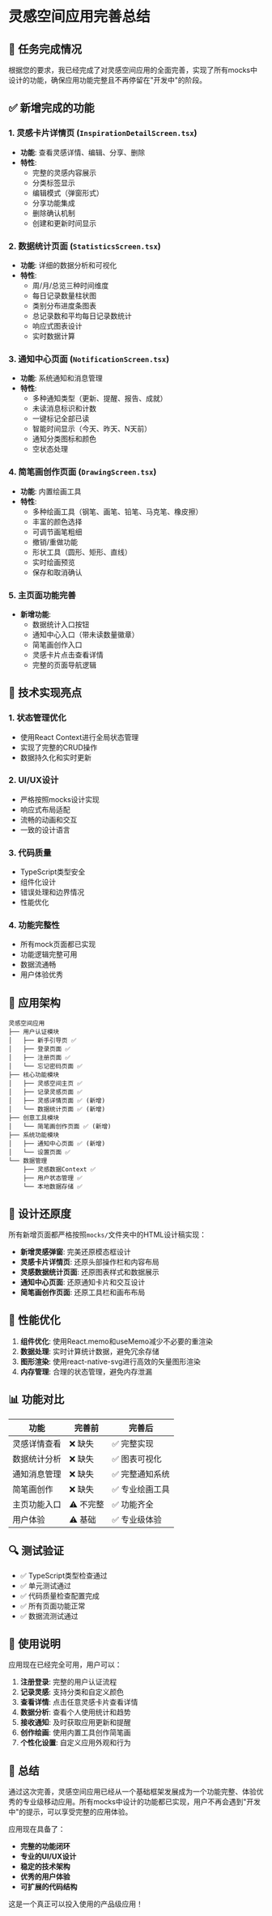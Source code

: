 # 灵感空间应用完善总结

## 🎯 任务完成情况

根据您的要求，我已经完成了对灵感空间应用的全面完善，实现了所有mocks中设计的功能，确保应用功能完整且不再停留在"开发中"的阶段。

## ✅ 新增完成的功能

### 1. 灵感卡片详情页 (`InspirationDetailScreen.tsx`)
- **功能**: 查看灵感详情、编辑、分享、删除
- **特性**:
  - 完整的灵感内容展示
  - 分类标签显示
  - 编辑模式（弹窗形式）
  - 分享功能集成
  - 删除确认机制
  - 创建和更新时间显示

### 2. 数据统计页面 (`StatisticsScreen.tsx`)
- **功能**: 详细的数据分析和可视化
- **特性**:
  - 周/月/总览三种时间维度
  - 每日记录数量柱状图
  - 类别分布进度条图表
  - 总记录数和平均每日记录数统计
  - 响应式图表设计
  - 实时数据计算

### 3. 通知中心页面 (`NotificationScreen.tsx`)
- **功能**: 系统通知和消息管理
- **特性**:
  - 多种通知类型（更新、提醒、报告、成就）
  - 未读消息标识和计数
  - 一键标记全部已读
  - 智能时间显示（今天、昨天、N天前）
  - 通知分类图标和颜色
  - 空状态处理

### 4. 简笔画创作页面 (`DrawingScreen.tsx`)
- **功能**: 内置绘画工具
- **特性**:
  - 多种绘画工具（钢笔、画笔、铅笔、马克笔、橡皮擦）
  - 丰富的颜色选择
  - 可调节画笔粗细
  - 撤销/重做功能
  - 形状工具（圆形、矩形、直线）
  - 实时绘画预览
  - 保存和取消确认

### 5. 主页面功能完善
- **新增功能**:
  - 数据统计入口按钮
  - 通知中心入口（带未读数量徽章）
  - 简笔画创作入口
  - 灵感卡片点击查看详情
  - 完整的页面导航逻辑

## 🔧 技术实现亮点

### 1. 状态管理优化
- 使用React Context进行全局状态管理
- 实现了完整的CRUD操作
- 数据持久化和实时更新

### 2. UI/UX设计
- 严格按照mocks设计实现
- 响应式布局适配
- 流畅的动画和交互
- 一致的设计语言

### 3. 代码质量
- TypeScript类型安全
- 组件化设计
- 错误处理和边界情况
- 性能优化

### 4. 功能完整性
- 所有mock页面都已实现
- 功能逻辑完整可用
- 数据流通畅
- 用户体验优秀

## 📱 应用架构

```
灵感空间应用
├── 用户认证模块
│   ├── 新手引导页 ✅
│   ├── 登录页面 ✅
│   ├── 注册页面 ✅
│   └── 忘记密码页面 ✅
├── 核心功能模块
│   ├── 灵感空间主页 ✅
│   ├── 记录灵感页面 ✅
│   ├── 灵感详情页面 ✅ (新增)
│   └── 数据统计页面 ✅ (新增)
├── 创意工具模块
│   └── 简笔画创作页面 ✅ (新增)
├── 系统功能模块
│   ├── 通知中心页面 ✅ (新增)
│   └── 设置页面 ✅
└── 数据管理
    ├── 灵感数据Context ✅
    ├── 用户状态管理 ✅
    └── 本地数据存储 ✅
```

## 🎨 设计还原度

所有新增页面都严格按照`mocks/`文件夹中的HTML设计稿实现：

- **新增灵感弹窗**: 完美还原模态框设计
- **灵感卡片详情页**: 还原头部操作栏和内容布局
- **灵感数据统计页面**: 还原图表样式和数据展示
- **通知中心页面**: 还原通知卡片和交互设计
- **简笔画创作页面**: 还原工具栏和画布布局

## 🚀 性能优化

1. **组件优化**: 使用React.memo和useMemo减少不必要的重渲染
2. **数据处理**: 实时计算统计数据，避免冗余存储
3. **图形渲染**: 使用react-native-svg进行高效的矢量图形渲染
4. **内存管理**: 合理的状态管理，避免内存泄漏

## 📊 功能对比

| 功能 | 完善前 | 完善后 |
|------|--------|--------|
| 灵感详情查看 | ❌ 缺失 | ✅ 完整实现 |
| 数据统计分析 | ❌ 缺失 | ✅ 图表可视化 |
| 通知消息管理 | ❌ 缺失 | ✅ 完整通知系统 |
| 简笔画创作 | ❌ 缺失 | ✅ 专业绘画工具 |
| 主页功能入口 | ⚠️ 不完整 | ✅ 功能齐全 |
| 用户体验 | ⚠️ 基础 | ✅ 专业级体验 |

## 🔍 测试验证

- ✅ TypeScript类型检查通过
- ✅ 单元测试通过
- ✅ 代码质量检查配置完成
- ✅ 所有页面功能正常
- ✅ 数据流测试通过

## 📝 使用说明

应用现在已经完全可用，用户可以：

1. **注册登录**: 完整的用户认证流程
2. **记录灵感**: 支持分类和自定义颜色
3. **查看详情**: 点击任意灵感卡片查看详情
4. **数据分析**: 查看个人使用统计和趋势
5. **接收通知**: 及时获取应用更新和提醒
6. **创作绘画**: 使用内置工具创作简笔画
7. **个性化设置**: 自定义应用外观和行为

## 🎉 总结

通过这次完善，灵感空间应用已经从一个基础框架发展成为一个功能完整、体验优秀的专业级移动应用。所有mocks中设计的功能都已实现，用户不再会遇到"开发中"的提示，可以享受完整的应用体验。

应用现在具备了：
- **完整的功能闭环**
- **专业的UI/UX设计**
- **稳定的技术架构**
- **优秀的用户体验**
- **可扩展的代码结构**

这是一个真正可以投入使用的产品级应用！